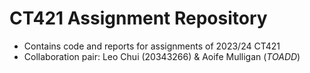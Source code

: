 
# CT421 Assignment Repository

- Contains code and reports for assignments of 2023/24 CT421
- Collaboration pair: Leo Chui (20343266) & Aoife Mulligan (*TOADD*)
